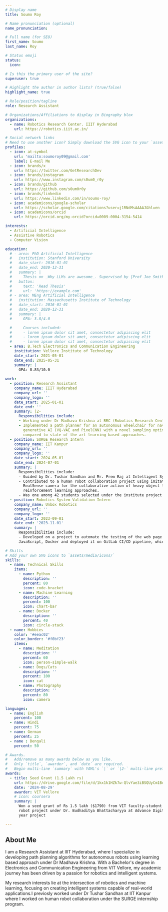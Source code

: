 ```yaml
---
# Display name
title: Soumo Roy

# Name pronunciation (optional)
name_pronunciation: 

# Full name (for SEO)
first_name: Soumo 
last_name: Roy

# Status emoji
status:
  icon: 

# Is this the primary user of the site?
superuser: true

# Highlight the author in author lists? (true/false)
highlight_name: true

# Role/position/tagline
role: Research Assistant

# Organizations/Affiliations to display in Biography blox
organizations:
  - name: Robotics Research Center. IIIT Hyderabad
    url: https://robotics.iiit.ac.in/

# Social network links
# Need to use another icon? Simply download the SVG icon to your `assets/media/icons/` folder.
profiles:
  - icon: at-symbol
    url: 'mailto:soumoroy09@gmail.com'
    label: E-mail Me
  - icon: brands/x
    url: https://twitter.com/GetResearchDev
  - icon: brands/instagram
    url: https://www.instagram.com/s0um0_r0y
  - icon: brands/github
    url: https://github.com/s0um0r0y
  - icon: brands/linkedin
    url: https://www.linkedin.com/in/soumo-roy/
  - icon: academicons/google-scholar
    url: https://scholar.google.com/citations?user=j1RNdMsAAAAJ&hl=en
  - icon: academicons/orcid
    url: https://orcid.org/my-orcid?orcid=0009-0004-3154-5414

interests:
  - Artificial Intelligence
  - Assistive Robotics
  - Computer Vision

education:
  # - area: PhD Artificial Intelligence
  #   institution: Stanford University
  #   date_start: 2016-01-01
  #   date_end: 2020-12-31
  #   summary: |
  #     Thesis on _Why LLMs are awesome_. Supervised by [Prof Joe Smith](https://example.com). Presented papers at 5 IEEE conferences with the contributions being published in 2 Springer journals.
  #   button:
  #     text: 'Read Thesis'
  #     url: 'https://example.com'
  # - area: MEng Artificial Intelligence
  #   institution: Massachusetts Institute of Technology
  #   date_start: 2016-01-01
  #   date_end: 2020-12-31
  #   summary: |
  #     GPA: 3.8/4.0

  #     Courses included:
  #     - lorem ipsum dolor sit amet, consectetur adipiscing elit
  #     - lorem ipsum dolor sit amet, consectetur adipiscing elit
  #     - lorem ipsum dolor sit amet, consectetur adipiscing elit
  - area: B.Tech Electronics and Communication Engineering
    institution: Vellore Institute of Technology
    date_start: 2021-05-01
    date_end: 2025-05-31
    summary: |
      GPA: 8.83/10.0
      
work:
  - position: Research Assistant
    company_name: IIIT Hyderabad
    company_url: ''
    company_logo: ''
    date_start: 2025-01-01
    date_end: ''
    summary: |2-
      Responsibilities include:
      - Working under Dr Madhava Krishna at RRC (Robotics Research Center) at IIIT Hyderabad
      - Implemented a path planner for an autonomous wheelchair for navigating in crowded environments using
        generative AI (VQ-VAE and PixelCNN) with a novel sampling optimiser which improved efficiency by 40%
        compared to state of the art learning based approaches.
  - position: SURGE Research Intern 
    company_name: IIT Kanpur
    company_url: ''
    company_logo: ''
    date_start: 2024-05-01
    date_end: 2024-07-01
    summary: |
      Responsibilities include:
      - Guided by Dr. Tushar Sandhan and Mr. Prem Raj at Intelligent System Control Lab, IIT Kanpur
      - Contributed to a human robot collaboration project using imitation learning with UR5 collaborative robot and Intel
        RealSense camera for the collaborative action of heavy object lifting with an efficiency of 68% compared to
        reinforcement learning approaches.
      - Was one among 42 students selected under the institute project funded category at the IIT Kanpur
  - position: Robotics System Validation Intern 
    company_name: Unbox Robotics
    company_url: ''
    company_logo: ''
    date_start: 2023-09-01
    date_end: '2023-11-01'
    summary: |
      Responsibilities include:
      - Developed on a project to automate the testing of the web page used for controlling robots using webdriver.io and
      JavaScript, Docker and deployed it on GitLab CI/CD pipeline, which improved validation teams’ testing efficiency by 20%.

# Skills
# Add your own SVG icons to `assets/media/icons/`
skills:
  - name: Technical Skills
    items:
      - name: Python
        description: ''
        percent: 80
        icon: code-bracket
      - name: Machine Learning
        description: ''
        percent: 100
        icon: chart-bar
      - name: Docker
        description: ''
        percent: 40
        icon: circle-stack
  - name: Hobbies
    color: '#eeac02'
    color_border: '#f0bf23'
    items:
      - name: Meditation
        description: ''
        percent: 60
        icon: person-simple-walk
      - name: Dogs/Cats
        description: ''
        percent: 100
        icon: cat
      - name: Photography
        description: ''
        percent: 80
        icon: camera

languages:
  - name: English
    percent: 100
  - name: Hindi
    percent: 75
  - name: German
    percent: 25
  - name : Bengali
    percent: 50

# Awards.
#   Add/remove as many awards below as you like.
#   Only `title`, `awarder`, and `date` are required.
#   Begin multi-line `summary` with YAML's `|` or `|2-` multi-line prefix and indent 2 spaces below.
awards:
  - title: Seed Grant (1.5 Lakh rs)
    url: https://drive.google.com/file/d/1kx1k1HZk7w-QlvYae3iBSQUyCm1BoXd3/view
    date: '2024-08-29'
    awarder: VIT Vellore
    # icon: coursera
    summary: |
      Won a seed grant of Rs 1.5 lakh ($1790) from VIT faculty-student sponsored project fund for a medical assistive
      robot project under Dr. Budhaditya Bhattacharyya at Advance Digital Signal Processing Lab as a part of my final
      year project 

---
```


## About Me

I am a Research Assistant at IIIT Hyderabad, where I specialize in developing path planning algorithms for autonomous robots using learning based approach under Dr Madhava Krishna. With a Bachelor's degree in Electronics and Communication Engineering from VIT Vellore, my academic journey has been driven by a passion for robotics and intelligent systems.

My research interests lie at the intersection of robotics and machine learning, focusing on creating intelligent systems capable of real-world applications.I previosly worked under Dr Tushar Sandhan at IIT Kanpur where I worked on human robot collaboration under the SURGE internship program.
